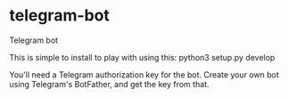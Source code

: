 # telegram-bot
Telegram bot

This is simple to install to play with using this:
    python3 setup.py develop

You'll need a Telegram authorization key for the bot. Create your
own bot using Telegram's BotFather, and get the key from that.
